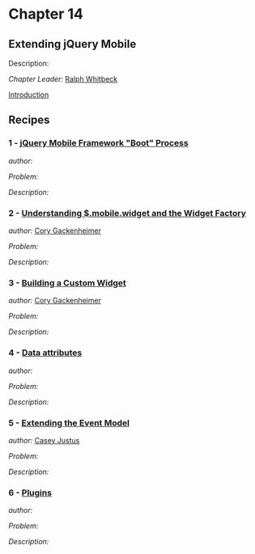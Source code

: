 # Chapter 14

## Extending jQuery Mobile

Description: 

*Chapter Leader:* <a href="mailto:rwhitbeck@appendto.com">Ralph Whitbeck</a>

<a href="/jquerymobilecookbook/book/blob/master/14-extending-jquery-mobile/introduction.adoc">Introduction</a>

## Recipes

### 1 - <a href="/jquerymobilecookbook/book/blob/master/14-extending-jquery-mobile/recipe-1.adoc">jQuery Mobile Framework "Boot" Process</a>
*author:* <a href="mailto:"></a>

*Problem:* 

*Description:*

### 2 - <a href="/jquerymobilecookbook/book/blob/master/14-extending-jquery-mobile/recipe-2.adoc">Understanding $.mobile.widget and the Widget Factory</a>
*author:* <a href="mailto:cory.gack@gmail.com">Cory Gackenheimer</a>

*Problem:* 

*Description:*


### 3 - <a href="/jquerymobilecookbook/book/blob/master/14-extending-jquery-mobile/recipe-3.adoc">Building a Custom Widget</a>
*author:* <a href="mailto:cory.gack@gmail.com">Cory Gackenheimer</a>

*Problem:* 

*Description:*


### 4 - <a href="/jquerymobilecookbook/book/blob/master/14-extending-jquery-mobile/recipe-4.adoc">Data attributes</a>
*author:* <a href="mailto:"></a>

*Problem:* 

*Description:*


### 5 - <a href="/jquerymobilecookbook/book/blob/master/14-extending-jquery-mobile/recipe-5.adoc">Extending the Event Model</a>
*author:* <a href="mailto:caseyjustus@gmail.com">Casey Justus</a>

*Problem:* 

*Description:*


### 6 - <a href="/jquerymobilecookbook/book/blob/master/14-extending-jquery-mobile/recipe-6.adoc">Plugins</a>
*author:* <a href="mailto:"></a>

*Problem:* 

*Description:*
